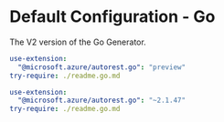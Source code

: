 # Default Configuration - Go

The V2 version of the Go Generator.

``` yaml $(go) && $(preview) && !isRequested('@autorest/go')
use-extension:
  "@microsoft.azure/autorest.go": "preview"
try-require: ./readme.go.md
```

``` yaml $(go) && && !isRequested('@autorest/go')
use-extension:
  "@microsoft.azure/autorest.go": "~2.1.47"
try-require: ./readme.go.md
```